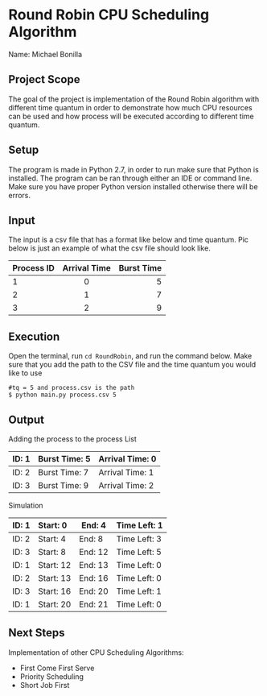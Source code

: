 # Round Robin CPU Scheduling Algorithm

Name: Michael Bonilla 
## Project Scope

The goal of the project is implementation of  the Round Robin algorithm with different time quantum in order to demonstrate how much CPU resources can be used and how process will be executed according to different time quantum.

## Setup

The program is made in Python 2.7, in order to run make sure that Python is installed. The program can be ran through either an IDE or command line. Make sure you have proper Python version installed otherwise there will be errors.

## Input

The input is a csv file that has a format like below and time quantum. Pic below is just an example of what the csv file should look like. 

| Process ID | Arrival Time | Burst Time |
| :--------- | :----------: | ---------: |
| 1          |      0       |          5 |
| 2          |      1       |          7 |
| 3          |      2       |          9 |

## Execution

Open the terminal, run ``` cd RoundRobin ```, and run the command below. Make sure that you add the path to the CSV file and the time quantum you would like to use

``` 
#tq = 5 and process.csv is the path
$ python main.py process.csv 5                                 
```

## Output

Adding the process to the process List

| ID:  1 | Burst Time:  5 | Arrival Time:  0 |
| :----- | :------------- | ---------------- |
| ID:  2 | Burst Time: 7  | Arrival Time: 1  |
| ID: 3  | Burst Time: 9  | Arrival Time: 2  |

Simulation

| ID: 1 | Start: 0  | End: 4  | Time Left: 1 |
| :---- | :-------- | ------- | ------------ |
| ID: 2 | Start: 4  | End: 8  | Time Left: 3 |
| ID: 3 | Start: 8  | End: 12 | Time Left: 5 |
| ID: 1 | Start: 12 | End: 13 | Time Left: 0 |
| ID: 2 | Start: 13 | End: 16 | Time Left: 0 |
| ID: 3 | Start: 16 | End: 20 | Time Left: 1 |
| ID: 1 | Start: 20 | End: 21 | Time Left: 0 |

## Next Steps

Implementation of other CPU Scheduling Algorithms:

- First Come First Serve
- Priority Scheduling 
- Short Job First
